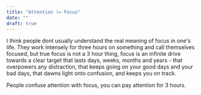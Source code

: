 ```yaml
---
title: "Attention != Focus"
date: ""
draft: true
---
```


I think people dont usually understand the real meaning of focus in one's life. They work intensely for three hours on something and call themselves focused, but true focus is not a 3 hour thing, focus is an infinite drive towards a clear target that lasts days, weeks, months and years - that overpowers any distraction, that keeps going on your good days and your bad days, that dawns light onto confusion, and keeps you on track.

People confuse attention with focus, you can pay attention for 3 hours.